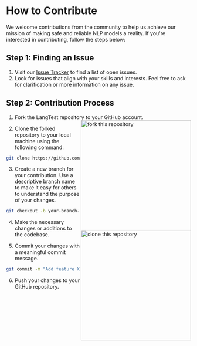 # How to Contribute

We welcome contributions from the community to help us achieve our mission of making safe and reliable NLP models a reality. If you're interested in contributing, follow the steps below:

## Step 1: Finding an Issue

1. Visit our [Issue Tracker](https://github.com/YourUsername/LangTest/issues) to find a list of open issues.
2. Look for issues that align with your skills and interests. Feel free to ask for clarification or more information on any issue.

## Step 2: Contribution Process

1. Fork the LangTest repository to your GitHub account. <img align="right" width="300" src="https://github.com/RakshitKhajuria/first-contributions/assets/71117423/be22d54d-5b62-4a23-b213-0268ed195021" alt="fork this repository" />

<img align="right" width="300" src="https://firstcontributions.github.io/assets/Readme/clone.png" alt="clone this repository" />

2. Clone the forked repository to your local machine using the following command:

```bash
git clone https://github.com/YourUsername/LangTest.git
```

3. Create a new branch for your contribution. Use a descriptive branch name to make it easy for others to understand the purpose of your changes.

```bash
git checkout -b your-branch-name
```

4. Make the necessary changes or additions to the codebase.

5. Commit your changes with a meaningful commit message.

```bash
git commit -m "Add feature XYZ" 
```

6. Push your changes to your GitHub repository.
